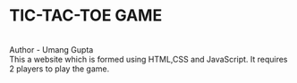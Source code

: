 # TIC-TAC-TOE GAME
<br>
Author - Umang Gupta
<br>
This a website which is formed using HTML,CSS and JavaScript.
It requires 2 players to play the game.

